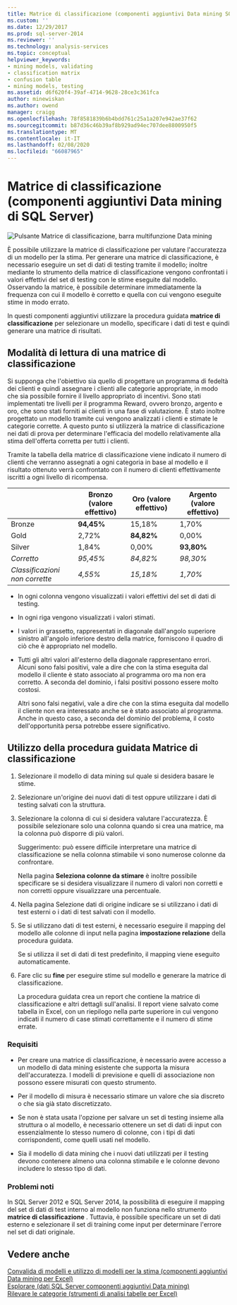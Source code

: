 ```yaml
---
title: Matrice di classificazione (componenti aggiuntivi Data mining SQL Server) | Microsoft Docs
ms.custom: ''
ms.date: 12/29/2017
ms.prod: sql-server-2014
ms.reviewer: ''
ms.technology: analysis-services
ms.topic: conceptual
helpviewer_keywords:
- mining models, validating
- classification matrix
- confusion table
- mining models, testing
ms.assetid: d6f620f4-39af-4714-9628-28ce3c361fca
author: minewiskan
ms.author: owend
manager: craigg
ms.openlocfilehash: 78f8581839b6b4bdd761c25a1a207e942ae37f62
ms.sourcegitcommit: b87d36c46b39af8b929ad94ec707dee8800950f5
ms.translationtype: MT
ms.contentlocale: it-IT
ms.lasthandoff: 02/08/2020
ms.locfileid: "66087965"
---
```

# <a name="classification-matrix-sql-server-data-mining-add-ins"></a>Matrice di classificazione (componenti aggiuntivi Data mining di SQL Server)
  ![Pulsante Matrice di classificazione, barra multifunzione Data mining](media/dmc-cmatrix.gif "Pulsante Matrice di classificazione, barra multifunzione Data mining")  
  
 È possibile utilizzare la matrice di classificazione per valutare l'accuratezza di un modello per la stima. Per generare una matrice di classificazione, è necessario eseguire un set di dati di testing tramite il modello; inoltre mediante lo strumento della matrice di classificazione vengono confrontati i valori effettivi del set di testing con le stime eseguite dal modello. Osservando la matrice, è possibile determinare immediatamente la frequenza con cui il modello è corretto e quella con cui vengono eseguite stime in modo errato.  
  
 In questi componenti aggiuntivi utilizzare la procedura guidata **matrice di classificazione** per selezionare un modello, specificare i dati di test e quindi generare una matrice di risultati.  
  
## <a name="how-to-read-a-classification-matrix"></a>Modalità di lettura di una matrice di classificazione  
 Si supponga che l'obiettivo sia quello di progettare un programma di fedeltà dei clienti e quindi assegnare i clienti alle categorie appropriate, in modo che sia possibile fornire il livello appropriato di incentivi. Sono stati implementati tre livelli per il programma Reward, ovvero bronzo, argento e oro, che sono stati forniti ai clienti in una fase di valutazione. È stato inoltre progettato un modello tramite cui vengono analizzati i clienti e stimate le categorie corrette. A questo punto si utilizzerà la matrice di classificazione nei dati di prova per determinare l'efficacia del modello relativamente alla stima dell'offerta corretta per tutti i clienti.  
  
 Tramite la tabella della matrice di classificazione viene indicato il numero di clienti che verranno assegnati a ogni categoria in base al modello e il risultato ottenuto verrà confrontato con il numero di clienti effettivamente iscritti a ogni livello di ricompensa.  
  
||Bronzo (valore effettivo)|Oro (valore effettivo)|Argento (valore effettivo)|  
|-|-----------------------|---------------------|-----------------------|  
|Bronze|**94,45%**|15,18%|1,70%|  
|Gold|2,72%|**84,82%**|0,00%|  
|Silver|1,84%|0,00%|**93,80%**|  
|*Corretto*|*95,45%*|*84,82%*|*98,30%*|  
|*Classificazioni non corrette*|*4,55%*|*15,18%*|*1,70%*|  
  
-   In ogni colonna vengono visualizzati i valori effettivi del set di dati di testing.  
  
-   In ogni riga vengono visualizzati i valori stimati.  
  
-   I valori in grassetto, rappresentati in diagonale dall'angolo superiore sinistro all'angolo inferiore destro della matrice, forniscono il quadro di ciò che è appropriato nel modello.  
  
-   Tutti gli altri valori all'esterno della diagonale rappresentano errori. Alcuni sono falsi positivi, vale a dire che con la stima eseguita dal modello il cliente è stato associato al programma oro ma non era corretto.  A seconda del dominio, i falsi positivi possono essere molto costosi.  
  
     Altri sono falsi negativi, vale a dire che con la stima eseguita dal modello il cliente non era interessato anche se è stato associato al programma. Anche in questo caso, a seconda del dominio del problema, il costo dell'opportunità persa potrebbe essere significativo.  
  
## <a name="using-the-classification-matrix-wizard"></a>Utilizzo della procedura guidata Matrice di classificazione  
  
1.  Selezionare il modello di data mining sul quale si desidera basare le stime.  
  
2.  Selezionare un'origine dei nuovi dati di test oppure utilizzare i dati di testing salvati con la struttura.  
  
3.  Selezionare la colonna di cui si desidera valutare l'accuratezza. È possibile selezionare solo una colonna quando si crea una matrice, ma la colonna può disporre di più valori.  
  
     Suggerimento: può essere difficile interpretare una matrice di classificazione se nella colonna stimabile vi sono numerose colonne da confrontare.  
  
     Nella pagina **Seleziona colonne da stimare** è inoltre possibile specificare se si desidera visualizzare il numero di valori non corretti e non corretti oppure visualizzare una percentuale.  
  
4.  Nella pagina Selezione dati di origine indicare se si utilizzano i dati di test esterni o i dati di test salvati con il modello.  
  
5.  Se si utilizzano dati di test esterni, è necessario eseguire il mapping del modello alle colonne di input nella pagina **impostazione relazione** della procedura guidata.  
  
     Se si utilizza il set di dati di test predefinito, il mapping viene eseguito automaticamente.  
  
6.  Fare clic su **fine** per eseguire stime sul modello e generare la matrice di classificazione.  
  
     La procedura guidata crea un report che contiene la matrice di classificazione e altri dettagli sull'analisi. Il report viene salvato come tabella in Excel, con un riepilogo nella parte superiore in cui vengono indicati il numero di case stimati correttamente e il numero di stime errate.  
  
### <a name="requirements"></a>Requisiti  
  
-   Per creare una matrice di classificazione, è necessario avere accesso a un modello di data mining esistente che supporta la misura dell'accuratezza. I modelli di previsione e quelli di associazione non possono essere misurati con questo strumento.  
  
-   Per il modello di misura è necessario stimare un valore che sia discreto o che sia già stato discretizzato.  
  
-   Se non è stata usata l'opzione per salvare un set di testing insieme alla struttura o al modello, è necessario ottenere un set di dati di input con essenzialmente lo stesso numero di colonne, con i tipi di dati corrispondenti, come quelli usati nel modello.  
  
-   Sia il modello di data mining che i nuovi dati utilizzati per il testing devono contenere almeno una colonna stimabile e le colonne devono includere lo stesso tipo di dati.  
  
### <a name="known-issues"></a>Problemi noti  
 In SQL Server 2012 e SQL Server 2014, la possibilità di eseguire il mapping del set di dati di test interno al modello non funziona nello strumento **matrice di classificazione** . Tuttavia, è possibile specificare un set di dati esterno e selezionare il set di training come input per determinare l'errore nel set di dati originale.  
  
## <a name="see-also"></a>Vedere anche  
 [Convalida di modelli e utilizzo di modelli per la stima &#40;componenti aggiuntivi Data mining per Excel&#41;](validating-models-and-using-models-for-prediction-data-mining-add-ins-for-excel.md)   
 [Esplorare &#40;dati SQL Server componenti aggiuntivi Data mining&#41;](explore-data-sql-server-data-mining-add-ins.md)   
 [Rilevare le categorie &#40;strumenti di analisi tabelle per Excel&#41;](detect-categories-table-analysis-tools-for-excel.md)  
  
  
